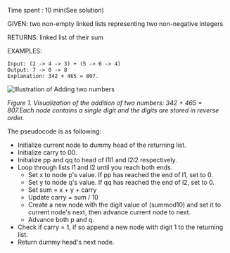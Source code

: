 Time spent : 10 min(See solution)

GIVEN: two non-empty linked lists representing two non-negative integers

RETURNS: linked list of their sum

EXAMPLES:

```
Input: (2 -> 4 -> 3) + (5 -> 6 -> 4)
Output: 7 -> 0 -> 8
Explanation: 342 + 465 = 807.
```



![Illustration of Adding two numbers](https://leetcode.com/problems/add-two-numbers/Figures/2_add_two_numbers.svg)

*Figure 1. Visualization of the addition of two numbers: 342 + 465 = 807.Each node contains a single digit and the digits are stored in reverse order.*



The pseudocode is as following:

- Initialize current node to dummy head of the returning list.
- Initialize carry to 00.
- Initialize pp and qq to head of l1l1 and l2l2 respectively.
- Loop through lists l1 and l2 until you reach both ends.
  - Set x to node p's value. If pp has reached the end of l1, set to 0.
  - Set y to node q's value. If qq has reached the end of l2, set to 0.
  - Set sum = x + y + carry
  - Update carry = sum / 10
  - Create a new node with the digit value of (summod10) and set it to current node's next, then advance current node to next.
  - Advance both p and q.
- Check if carry = 1, if so append a new node with digit 1 to the returning list.
- Return dummy head's next node.

